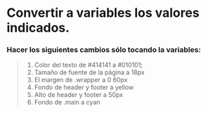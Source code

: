 # Convertir a variables los valores indicados.

### Hacer los siguientes cambios sólo tocando la variables:

> 1.  Color del texto de #414141 a #010101;
> 2.  Tamaño de fuente de la página a 18px
> 3.  El margen de .wrapper a 0 60px
> 4.  Fondo de header y footer a yellow
> 5.  Alto de header y footer a 50px
> 6.  Fondo de .main a cyan
